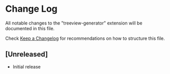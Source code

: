 # Change Log

All notable changes to the "treeview-generator" extension will be documented in this file.

Check [Keep a Changelog](http://keepachangelog.com/) for recommendations on how to structure this file.

## [Unreleased]

- Initial release